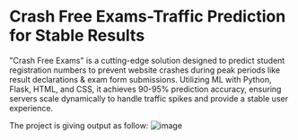 # Crash Free Exams-Traffic Prediction for Stable Results
"Crash Free Exams" is a cutting-edge solution designed to predict student registration numbers to prevent website crashes during peak periods like result declarations & exam form submissions. Utilizing ML with Python, Flask, HTML, and CSS, it achieves 90-95% prediction accuracy, ensuring servers scale dynamically to handle traffic spikes and provide a stable user experience. 


The project is giving output as follow:
![image](https://github.com/GunjanBholane/Crash-Free-Exams-Traffic-Prediction-for-Stable-Results/assets/152423360/b36d3358-f996-42fa-ab57-daaed68985d1)
